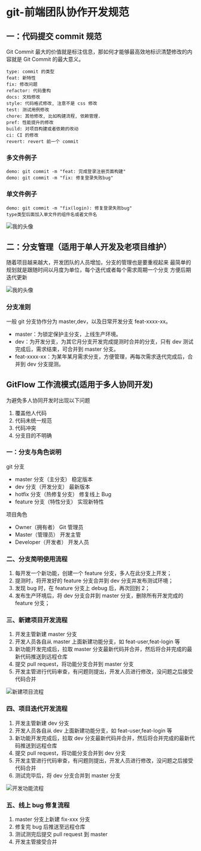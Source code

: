 # git-前端团队协作开发规范

## 一：代码提交 commit 规范

Git Commit 最大的价值就是标注信息，那如何才能够最高效地标识清楚修改的内容就是 Git Commit 的最大意义。

```
type: commit 的类型
feat: 新特性
fix: 修改问题
refactor: 代码重构
docs: 文档修改
style: 代码格式修改, 注意不是 css 修改
test: 测试用例修改
chore: 其他修改, 比如构建流程, 依赖管理.
pref: 性能提升的修改
build: 对项目构建或者依赖的改动
ci: CI 的修改
revert: revert 前一个 commit
```

### 多文件例子

```
demo: git commit -m "feat: 完成登录注册页面构建"
demo: git commit -m "fix: 修复登录失败bug"
```

### 单文件例子

```
demo: git commit -m "fix(login): 修复登录失败bug"
type类型后面加入单文件的组件名或者文件名
```

![我的头像](./image.png)

## 二：分支管理（适用于单人开发及老项目维护）

随着项目越来越大，开发团队的人员增加，分支的管理也是要重视起来
最简单的规划就是跟随时间以月度为单位，每个迭代或者每个需求周期一个分支
方便后期迭代更新

![我的头像](./image2.png)

### 分支准则

一般 git 分支协作分为 master,dev，以及日常开发分支 feat-xxxx-xx。

- master：为锁定保护主分支，上线生产环境。
- dev：为开发分支，为其它月分支开发完成提测时合并的分支，只有 dev 测试完成后，需求结束，可合并到 master 分支。
- feat-xxxx-xx：为某年某月需求分支，方便管理，再每次需求迭代完成后，合并到 dev 分支提测。

## GitFlow 工作流模式(适用于多人协同开发)

为避免多人协同开发时出现以下问题

1. 覆盖他人代码
2. 代码未统一规范
3. 代码冲突
4. 分支目的不明确

### 一：分支与角色说明

git 分支

- master 分支（主分支） 稳定版本
- dev 分支（开发分支） 最新版本
- hotfix 分支（热修复分支） 修复线上 Bug
- feature 分支（特性分支） 实现新特性

项目角色

- Owner（拥有者） Git 管理员
- Master（管理员） 开发主管
- Developer（开发者） 开发人员

### 二、分支简明使用流程

1. 每开发一个新功能，创建一个 feature 分支，多人在此分支上开发；
2. 提测时，将开发好的 feature 分支合并到 dev 分支并发布测试环境；
3. 发现 bug 时，在 feature 分支上 debug 后，再次回到 2；
4. 发布生产环境后，将 dev 分支合并到 master 分支，删除所有开发完成的 feature 分支；

### 三、新建项目开发流程

1. 开发主管新建 master 分支
2. 开发人员各自从 master 上面新建功能分支，如 feat-user,feat-login 等
3. 新功能开发完成后，拉取 master 分支最新代码并合并，然后将合并完成的最新代码推送到远程仓库
4. 提交 pull request，将功能分支合并到 master 分支
5. 开发主管进行代码审查，有问题则提出，开发人员进行修改，没问题之后接受代码合并

![新建项目流程](./新建项目流程.png)

### 四、项目迭代开发流程

1. 开发主管新建 dev 分支
2. 开发人员各自从 dev 上面新建功能分支，如 feat-user,feat-login 等
3. 新功能开发完成后，拉取 dev 分支最新代码并合并，然后将合并完成的最新代码推送到远程仓库
4. 提交 pull request，将功能分支合并到 dev 分支
5. 开发主管进行代码审查，有问题则提出，开发人员进行修改，没问题之后接受代码合并
6. 测试完毕后，将 dev 分支合并到 master 分支

![开发功能流程](./开发功能流程.png)

### 五、线上 bug 修复流程

1. master 分支上新建 fix-xxx 分支
2. 修复完 bug 后推送至远程仓库
3. 测试测完后提交 pull request 到 master
4. 开发主管接受合并
